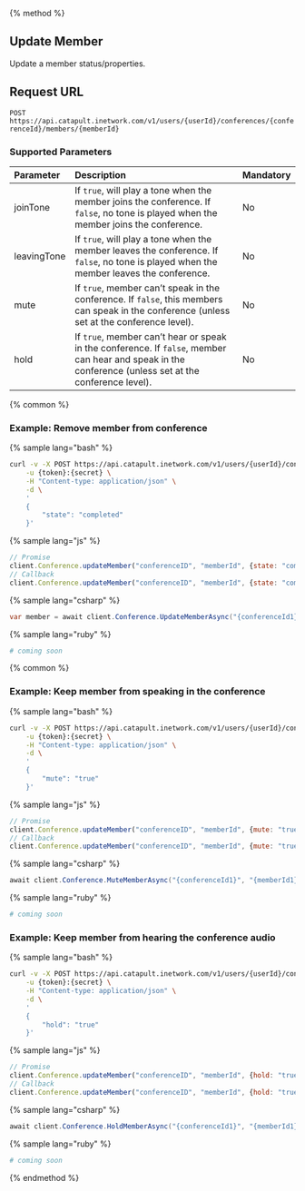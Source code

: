 {% method %}

## Update Member

Update a member status/properties.

## Request URL

<code class="post">POST</code> `https://api.catapult.inetwork.com/v1/users/{userId}/conferences/{conferenceId}/members/{memberId}`

### Supported Parameters
| Parameter   | Description                                                                                                                                            | Mandatory |
|:------------|:-------------------------------------------------------------------------------------------------------------------------------------------------------|:----------|
| joinTone    | If `true`, will play a tone when the member joins the conference. If `false`, no tone is played when the member joins the conference.                  | No        |
| leavingTone | If `true`, will play a tone when the member leaves the conference. If `false`, no tone is played when the member leaves the conference.                | No        |
| mute        | If `true`, member can’t speak in the conference. If `false`, this members can speak in the conference (unless set at the conference level).            | No        |
| hold        | If `true`, member can’t hear or speak in the conference. If `false`, member can hear and speak in the conference (unless set at the conference level). | No        |

{% common %}

### Example: Remove member from conference

{% sample lang="bash" %}

```bash
curl -v -X POST https://api.catapult.inetwork.com/v1/users/{userId}/conferences/{conferenceId}/members/{memberId} \
	-u {token}:{secret} \
	-H "Content-type: application/json" \
	-d \
	'
	{
		"state": "completed"
	}'
```

{% sample lang="js" %}

```js
// Promise
client.Conference.updateMember("conferenceID", "memberId", {state: "completed"}).then(function(){});
// Callback
client.Conference.updateMember("conferenceID", "memberId", {state: "completed"}, function(err){});
```

{% sample lang="csharp" %}

```csharp
var member = await client.Conference.UpdateMemberAsync("{conferenceId1}", "{memberId1}", new UpdateMemberData {State = MemberState.Completed});
```

{% sample lang="ruby" %}

```ruby
# coming soon
```

{% common %}

### Example: Keep member from speaking in the conference

{% sample lang="bash" %}

```bash
curl -v -X POST https://api.catapult.inetwork.com/v1/users/{userId}/conferences/{conferenceId}/members/{memberId} \
	-u {token}:{secret} \
	-H "Content-type: application/json" \
	-d \
	'
	{
		"mute": "true"
	}'
```

{% sample lang="js" %}

```js
// Promise
client.Conference.updateMember("conferenceID", "memberId", {mute: "true"}).then(function(){});
// Callback
client.Conference.updateMember("conferenceID", "memberId", {mute: "true"}, function(err){});
```

{% sample lang="csharp" %}

```csharp
await client.Conference.MuteMemberAsync("{conferenceId1}", "{memberId1}", true);
```

{% sample lang="ruby" %}

```ruby
# coming soon
```


### Example: Keep member from hearing the conference audio

{% sample lang="bash" %}

```bash
curl -v -X POST https://api.catapult.inetwork.com/v1/users/{userId}/conferences/{conferenceId}/members/{memberId} \
	-u {token}:{secret} \
	-H "Content-type: application/json" \
	-d \
	'
	{
		"hold": "true"
	}'
```

{% sample lang="js" %}

```js
// Promise
client.Conference.updateMember("conferenceID", "memberId", {hold: "true"}).then(function(){});
// Callback
client.Conference.updateMember("conferenceID", "memberId", {hold: "true"}, function(err){});
```

{% sample lang="csharp" %}

```csharp
await client.Conference.HoldMemberAsync("{conferenceId1}", "{memberId1}", true);
```

{% sample lang="ruby" %}

```ruby
# coming soon
```
{% endmethod %}

